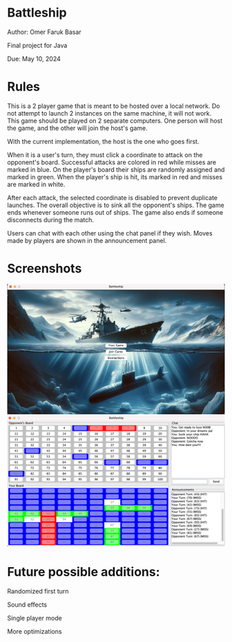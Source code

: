 # Battleship

Author: Omer Faruk Basar

Final project for Java

Due: May 10, 2024

# Rules

This is a 2 player game that is meant to be hosted over a local network.
Do not attempt to launch 2 instances on the same machine, it will not work.
This game should be played on 2 separate computers. 
One person will host the game, and the other will join the host's game.

With the current implementation, the host is the one who goes first.

When it is a user's turn, they must click a coordinate to attack on the opponent's board.
Successful attacks are colored in red while misses are marked in blue. On the player's board their ships are randomly assigned and marked in green. When the player's ship is hit, its marked in red and misses are marked in white.

After each attack, the selected coordinate is disabled to prevent duplicate launches. The overall objective is to sink all the opponent's ships.
The game ends whenever someone runs out of ships. The game also ends if someone disconnects during the match.

Users can chat with each other using the chat panel if they wish.
Moves made by players are shown in the announcement panel.

# Screenshots
![Screenshot of Menu](menu.png)
![Screenshot of Game](game.png)
# Future possible additions:

Randomized first turn

Sound effects

Single player mode

More optimizations




